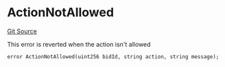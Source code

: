 # ActionNotAllowed
[Git Source](https://github.com/teller-protocol/teller-protocol-v2/blob/f4bf5a00ae7113b0344876c13db9b3dd705154f6/contracts/TellerV2.sol)

This error is reverted when the action isn't allowed


```solidity
error ActionNotAllowed(uint256 bidId, string action, string message);
```

